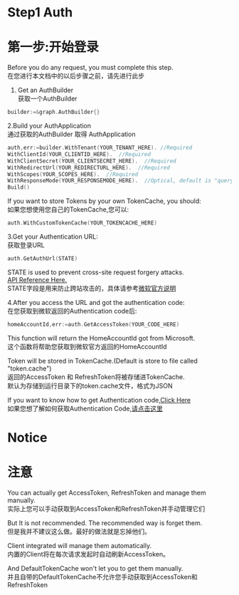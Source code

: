 # Step1 Auth
# 第一步:开始登录
Before you do any request, you must complete this step.   
在您进行本文档中的以后步骤之前，请先进行此步

1. Get an AuthBuilder   
获取一个AuthBuilder
```go
builder:=&graph.AuthBuilder{}
```

2.Build your AuthApplication   
通过获取的AuthBuilder 取得 AuthApplication
```go
auth,err:=builder.WithTenant(YOUR_TENANT_HERE). //Required
WithClientId(YOUR_CLIENTID_HERE).  //Required
WithClientSecret(YOUR_CLIENTSECRET_HERE).  //Required
WithRedirectUrl(YOUR_REDIRECTURL_HERE).  //Required
WithScopes(YOUR_SCOPES_HERE).  //Required
WithResponseMode(YOUR_RESPONSEMODE_HERE).  //Optical, default is "query"
Build()
```
If you want to store Tokens by your own TokenCache, you should:   
如果您想使用您自己的TokenCache,您可以:
```go
auth.WithCustomTokenCache(YOUR_TOKENCACHE_HERE)
```

3.Get your Authentication URL:   
获取登录URL
```go
auth.GetAuthUrl(STATE)
```
STATE is used to prevent cross-site request forgery attacks.   
[API Reference Here.](https://docs.microsoft.com/en-us/graph/auth-v2-user?context=graph%2Fapi%2F1.0&view=graph-rest-1.0#authorization-request)   
STATE字段是用来防止跨站攻击的，具体请参考[微软官方说明](https://docs.microsoft.com/en-us/graph/auth-v2-user?context=graph%2Fapi%2F1.0&view=graph-rest-1.0#authorization-request)


4.After you access the URL and got the authentication code:   
在您获取到微软返回的Authentication code后:
```go
homeAccountId,err:=auth.GetAccessToken(YOUR_CODE_HERE)
```
This function will return the HomeAccountId got from Microsoft.   
这个函数将帮助您获取到微软官方返回的HomeAccountId

Token will be stored in TokenCache.(Default is store to file called "token.cache")   
返回的AccessToken 和 RefreshToken将被存储进TokenCache.   
默认为存储到运行目录下的token.cache文件，格式为JSON   
   
If you want to know how to get Authentication code,[Click Here](https://docs.microsoft.com/en-us/graph/auth-v2-user?context=graph%2Fapi%2F1.0&view=graph-rest-1.0#authorization-response)   
如果您想了解如何获取Authentication Code,[请点击这里](https://docs.microsoft.com/en-us/graph/auth-v2-user?context=graph%2Fapi%2F1.0&view=graph-rest-1.0#authorization-response)

# Notice   
# 注意
You can actually get AccessToken, RefreshToken and manage them manually.   
实际上您可以手动获取到AccessToken和RefreshToken并手动管理它们

But It is not recommended. The recommended way is forget them.   
但是我并不建议这么做。最好的做法就是忘掉他们。

Client integrated will manage them automatically.   
内置的Client将在每次请求发起时自动刷新AccessToken。   
   
And DefaultTokenCache won't let you to get them manually.   
并且自带的DefaultTokenCache不允许您手动获取到AccessToken和RefreshToken


